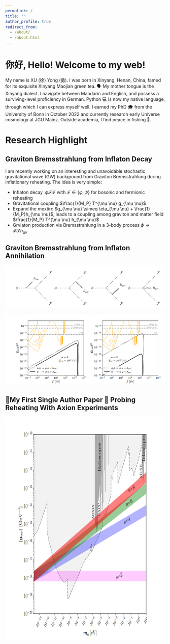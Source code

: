 ```yaml
---
permalink: /
title: ""
author_profile: true
redirect_from: 
  - /about/
  - /about.html
---
```

# 你好, Hello! Welcome to my web! 

My name is XU (徐) Yong (勇). I was born in Xinyang, Henan, China, famed for its exquisite Xinyang Maojian green tea. 🗣️ My mother tongue is the Xinyang dialect. I navigate between  Mandarin and English, and possess a surviving-level proficiency in German. Python 💻 is now my native language, through which I can express myself well. I earned my PhD 🎓 from the University of Bonn in October 2022 and currently research early Universe cosmology at JGU Mainz. Outside academia, I find peace in fishing 🎣. 
<!--Join me on a journey where curiosity knows no bounds 🌌.-->

<!-- [CV Page](https://yongxudm.github.io/cv/)-->

<!--  [Inspire Page](https://inspirehep.net/authors/1737900?ui-citation-summary=true)-->

Research Highlight
======

Graviton Bremsstrahlung from Inflaton Decay
--
I am recently working on an interesting and unavoidable stochastic gravitational wave (GW) background from Graviton Bremsstrahlung during inflationary reheating. The idea is very simple:

*  Inflaton decay $~\phi \mathcal{F}\mathcal{F}$ with $\mathcal{F}\in \{ \varphi, \psi \}$ for bosonic and fermionic reheating
*  Gravitational coupling $\frac{1}{M_P} T^{\mu \nu} g_{\mu \nu}$
*  Expand the mextirc $g_{\mu \nu} \simeq \eta_{\mu \nu} + \frac{1}{M_P}h_{\mu \nu}$, leads to a coupling among graviton and matter field  $\frac{1}{M_P} T^{\mu \nu} h_{\mu \nu}$
*  Grviaton production via Bremsstrahlung  in a 3-body process $\phi \to \mathcal{F} \mathcal{F} h_{\mu \nu}$


Graviton Bremsstrahlung from Inflaton Annihilation
--
<img src="/images/phi_hFF.png" alt="Editing a markdown file for a talk" >

![Editing a markdown file for a talk](/images/GW.png)

🌟My First Single Author Paper 🌟 Probing Reheating With Axion Experiments
--


<img src="/images/ALP.png" alt="Editing a markdown file for a talk" width="800" height="700">

<!-- ![Editing a markdown file for a talk](/images/ALP.png)-->

<!-- Black Hole Superradiance -->

<!-- Dark Matter -->

<!-- Baryogenesis-->

<!--Cosmic Inflation -->

<!--The Physics of Reheating-->
<!-- Problems and questions i wish to attack when I am settled-->



